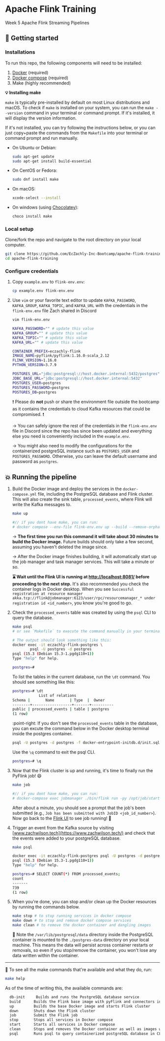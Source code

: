 # Apache Flink Training
Week 5 Apache Flink Streaming Pipelines

## :pushpin: Getting started 

### Installations

To run this repo, the following components will need to be installed:

1. [Docker](https://docs.docker.com/get-docker/) (required)
2. [Docker compose](https://docs.docker.com/compose/install/#installation-scenarios) (required)
3. Make (highly recommended)

**:bulb: Installing make**

`make` is typically pre-installed by default on most Linux distributions and macOS. To check if `make` is installed on your system, you can run the `make --version` command in your terminal or command prompt. If it's installed, it will display the version information. 

If it's not installed, you can try following the instructions below, or you can just copy+paste the commands from the `Makefile` into your terminal or command prompt and run manually.

- On Ubuntu or Debian:

    ```bash
    sudo apt-get update
    sudo apt-get install build-essential
    ```

- On CentOS or Fedora:

    ```bash
    sudo dnf install make
    ```

- On macOS:

    ```bash
    xcode-select --install
    ```

- On windows (using [Chocolatey](https://chocolatey.org/install)):

    ```bash
    choco install make
    ```


### Local setup

Clone/fork the repo and navigate to the root directory on your local computer.

```bash
git clone https://github.com/EcZachly-Inc-Bootcamp/apache-flink-training.git
cd apache-flink-training
```

### Configure credentials

1. Copy `example.env` to `flink-env.env`:

    ```bash
    cp example.env flink-env.env
    ```

2. Use `vim` or your favorite text editor to update `KAFKA_PASSWORD`, `KAFKA_GROUP`, `KAFKA_TOPIC`, and `KAFKA_URL` with the credentials in the `flink-env.env` file Zach shared in Discord

    ```bash
    vim flink-env.env
    ```
    
    ```bash
    KAFKA_PASSWORD="" # update this value
    KAFKA_GROUP="" # update this value
    KAFKA_TOPIC="" # update this value
    KAFKA_URL="" # update this value

    CONTAINER_PREFIX=eczachly-flink
    IMAGE_NAME=pyflink/pyflink:1.16.0-scala_2.12
    FLINK_VERSION=1.16.0
    PYTHON_VERSION=3.7.9

    POSTGRES_URL="jdbc:postgresql://host.docker.internal:5432/postgres"
    JDBC_BASE_URL="jdbc:postgresql://host.docker.internal:5432"
    POSTGRES_USER=postgres
    POSTGRES_PASSWORD=postgres
    POSTGRES_DB=postgres
    ```

    :exclamation: Please do **not** push or share the environment file outside the bootcamp as it contains the credentials to cloud Kafka resources that could be compromised. :exclamation:

    &rarr; You can safely ignore the rest of the credentials in the `flink-env.env` file in Discord since the repo has since been updated and everything else you need is conveniently included in the `example.env`.

    &rarr; You might also need to modify the configurations for the containerized postgreSQL instance such as `POSTGRES_USER` and `POSTGRES_PASSWORD`. Otherwise, you can leave the default username and password as `postgres`.

## :boom: Running the pipeline

1. Build the Docker image and deploy the services in the `docker-compose.yml` file, including the PostgreSQL database and Flink cluster. This will also create the sink table, `processed_events`, where Flink will write the Kafka messages to.

    ```bash
    make up

    #// if you dont have make, you can run:
    # docker compose --env-file flink-env.env up --build --remove-orphans  -d
    ```
    &rarr; **The first time you run this command it will take about 30 minutes to build the Docker image.** Future builds should only take a few second, assuming you haven't deleted the image since.

    &rarr; After the Docker image finishes building, it will automatically start up the job manager and task manager services. This will take a minute or so. 
    
    **:hourglass: Wait until the Flink UI is running at [http://localhost:8081/](http://localhost:8081/) before proceeding to the next step.** It's also recommended you check the container logs in Docker desktop. When you see `Successful registration at resource manager akka.tcp://flink@jobmanager:6123/user/rpc/resourcemanager_* under registration id <id_number>`, you know you're good to go.


2. Check the `processed_events` table was created by using the `psql` CLI to query the database.

    ```bash
    make psql 
    # or see `Makefile` to execute the command manually in your terminal or command prompt

    # The output should look something like this:
    docker exec -it eczachly-flink-postgres \
            psql -U postgres -d postgres
    psql (15.3 (Debian 15.3-1.pgdg110+1))
    Type "help" for help.

    postgres=#
    ```

    To list the tables in the current database, run the `\dt` command. You should see something like this:
    ```bash
    postgres=# \dt
                List of relations
    Schema |       Name       | Type  |  Owner   
    --------+------------------+-------+----------
    public | processed_events | table | postgres
    (1 row)
    ```

    :point-right: If you don't see the `processed_events` table in the database, you can excute the command below in the Docker desktop terminal inside the postgres container.
    
    ```bash
    psql -U postgres -d postgres -f docker-entrypoint-initdb.d/init.sql
    ```

    Use the `\q` command to exit the psql CLI.
    ```bash
    postgres=# \q
    ```


3. Now that the Flink cluster is up and running, it's time to finally run the PyFlink job! :smile:

    ```bash
    make job

    #// if you dont have make, you can run:
    # docker-compose exec jobmanager ./bin/flink run -py /opt/job/start_job.py -d
    ```

    After about a minute, you should see a prompt that the job's been submitted (e.g., `Job has been submitted with JobID <job_id_number>`). Now go back to the [Flink UI](http://localhost:8081/#/job/running) to see job running! :tada:

4. Trigger an event from the Kafka source by visiting [www.zachwilson.tech](https://www.zachwilson.tech/) and check that the events were added to your postgreSQL database.

    ```bash
    make psql

    docker exec -it eczachly-flink-postgres psql -U postgres -d postgres
    psql (15.3 (Debian 15.3-1.pgdg110+1))
    Type "help" for help.

    postgres=# SELECT COUNT(*) FROM processed_events;
    count 
    -------
    739
    (1 row)
    ```

5. When you're done, you can stop and/or clean up the Docker resources by running the commands below.

    ```bash
    make stop # to stop running services in docker compose
    make down # to stop and remove docker compose services
    make clean # to remove the docker container and dangling images
    ```

    :paperclip: Note the `/var/lib/postgresql/data` directory inside the PostgreSQL container is mounted to the `./postgres-data` directory on your local machine. This means the data will persist across container restarts or removals, so even if you stop/remove the container, you won't lose any data written within the container.

------

:star2: To see all the make commands that're available and what they do, run:

```bash
make help
```

As of the time of writing this, the available commands are:

```bash
  db-init     Builds and runs the PostgreSQL database service
  build      Builds the Flink base image with pyFlink and connectors installed
  up         Builds the base Docker image and starts Flink cluster
  down       Shuts down the Flink cluster
  job        Submit the Flink job
  stop       Stops all services in Docker compose
  start      Starts all services in Docker compose
  clean      Stops and removes the Docker container as well as images with tag `<none>`
  psql       Runs psql to query containerized postgreSQL database in CLI
```
